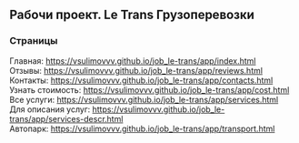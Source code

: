 ## Рабочи проект. Le Trans Грузоперевозки

### Страницы

Главная: https://vsulimovvv.github.io/job_le-trans/app/index.html  
Отзывы: https://vsulimovvv.github.io/job_le-trans/app/reviews.html  
Контакты: https://vsulimovvv.github.io/job_le-trans/app/contacts.html  
Узнать стоимость: https://vsulimovvv.github.io/job_le-trans/app/cost.html  
Все услуги: https://vsulimovvv.github.io/job_le-trans/app/services.html  
Для описания услуг: https://vsulimovvv.github.io/job_le-trans/app/services-descr.html  
Автопарк: https://vsulimovvv.github.io/job_le-trans/app/transport.html
